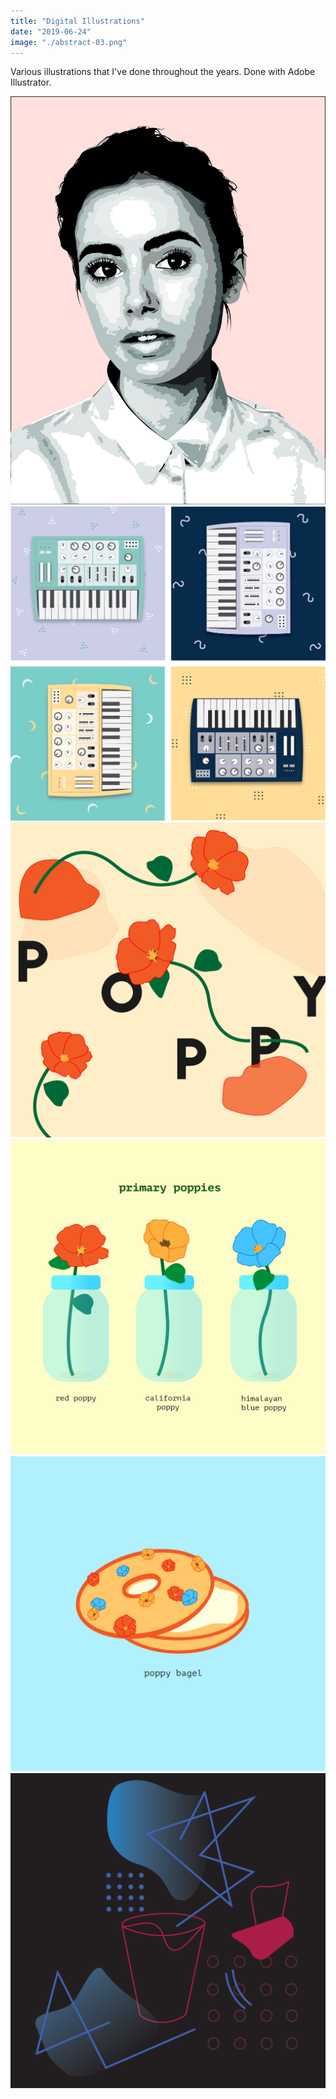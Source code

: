 ```yaml
---
title: "Digital Illustrations"
date: "2019-06-24"
image: "./abstract-03.png"
---
```


Various illustrations that I've done throughout the years. Done with Adobe Illustrator.

<div class="illustration-images">
  <img src="LilyCollinsVector.jpg" alt="lily collins">
  <img src="synth.png" alt="lily collins">
  <img src="poppy-01.png?raw=true" alt="lily collins">
  <img src="poppy-02.png?raw=true" alt="lily collins">
  <img src="poppy-03.png?raw=true" alt="lily collins">
  <img src="abstract-03.png?raw=true" alt="lily collins">
</div>